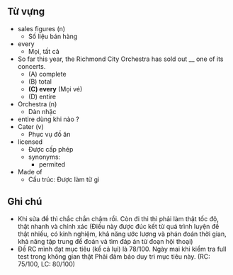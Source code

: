 

## Từ vựng


- sales figures (n)
	- Số liệu bán hàng
- every
	- Mọi, tất cả
- So far this year, the Richmond City Orchestra has sold out __ one of its concerts.
	- (A) complete
	- (B) total
	- **(C) every** (Mọi vé)
	- (D) entire
- Orchestra (n)
	- Dàn nhặc
- entire dùng khi nào ?
- Cater (v)
	- Phục vụ đồ ăn
- licensed 
	- Được cấp phép
	- synonyms:
		- permited
- Made of 
	- Cấu trúc: Được làm từ gì


## Ghi chú

- Khi sửa đề thì chắc chắn chậm rồi. Còn đi thi thì phải làm thật tốc độ, thật nhanh và chính xác (Điều này được đúc kết từ quá trình luyện đề thật nhiều, có kinh nghiệm, khả năng ước lượng và phán đoán thời gian, khả năng tập trung để đoán và tìm đáp án từ đoạn hội thoại)
- Đề RC mình đạt mục tiêu (kể cả lụi) là 78/100. Ngày mai khi kiểm tra full test trong không gian thật Phải đảm bảo duy trì mục tiêu này. (RC: 75/100, LC: 80/100)